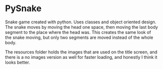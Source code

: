 # PySnake

Snake game created with python. Uses classes and object oriented design. The snake moves by moving the head one space,
then moving the last body segment to the place where the head was. This creates the same look of the snake moving,
but only two segments are moved instead of the whole body.

The resources folder holds the images that are used on the title screen, and there is a no images version as well for faster loading, and honestly I think it looks better.
